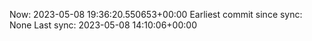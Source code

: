 Now: 2023-05-08 19:36:20.550653+00:00 Earliest commit since sync: None Last sync: 2023-05-08 14:10:06+00:00
